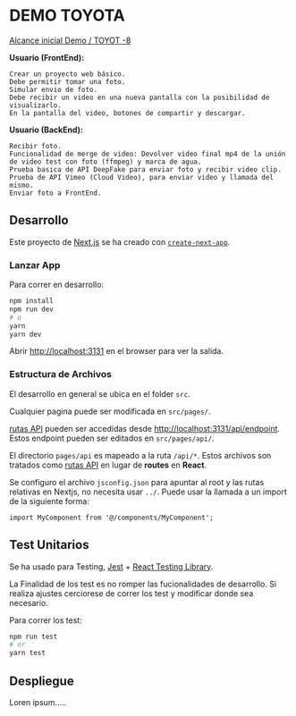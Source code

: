 # DEMO TOYOTA

[Alcance inicial Demo / TOYOT -8](https://mdsdigital.atlassian.net/browse/TOYOT-8?atlOrigin=eyJpIjoiMmUzOGZlZGIzNjY2NDhhMGE2YTMxMGNiZjA4M2Q4MjUiLCJwIjoiaiJ9)

**Usuario (FrontEnd):**

    Crear un proyecto web básico.
    Debe permitir tomar una foto.
    Simular envio de foto.
    Debe recibir un video en una nueva pantalla con la posibilidad de visualizarlo.
    En la pantalla del video, botones de compartir y descargar.

**Usuario (BackEnd):**

    Recibir foto.
    Funcionalidad de merge de video: Devolver video final mp4 de la unión de video test con foto (ffmpeg) y marca de agua.
    Prueba basica de API DeepFake para enviar foto y recibir video clip.
    Prueba de API Vimeo (Cloud Video), para enviar video y llamada del mismo.
    Enviar foto a FrontEnd.

## Desarrollo

Este proyecto de [Next.js](https://nextjs.org/) se ha creado con [`create-next-app`](https://github.com/vercel/next.js/tree/canary/packages/create-next-app).

### Lanzar App

Para correr en desarrollo:

```bash
npm install
npm run dev
# o
yarn
yarn dev
```

Abrir [http://localhost:3131](http://localhost:3131) en el browser para ver la salida.

### Estructura de Archivos

El desarrollo en general se ubica en el folder ```src```.

Cualquier pagina puede ser modificada en  `src/pages/`.

[rutas API](https://nextjs.org/docs/api-routes/introduction) pueden ser accedidas desde [http://localhost:3131/api/endpoint](http://localhost:3131/api/hello). Estos endpoint pueden ser editados en `src/pages/api/`.

El directorio `pages/api` es mapeado a la ruta `/api/*`. Estos archivos son tratados como [rutas API](https://nextjs.org/docs/api-routes/introduction) en lugar de **routes** en **React**.

Se configuro el archivo ```jsconfig.json``` para apuntar al root y las rutas relativas en Nextjs, no necesita usar ```../```. Puede usar la llamada a un import de la siguiente forma:

```import MyComponent from '@/components/MyComponent';```

## Test Unitarios

Se ha usado para Testing, [Jest](https://jestjs.io/docs/es-ES/getting-started) + [React Testing Library](https://testing-library.com/docs/react-testing-library/intro/).

La Finalidad de los test es no romper las fucionalidades de desarrollo. Si realiza ajustes cerciorese de correr los test y modificar donde sea necesario.

Para correr los test:

```bash
npm run test
# or
yarn test
```

## Despliegue

Loren ipsum.....